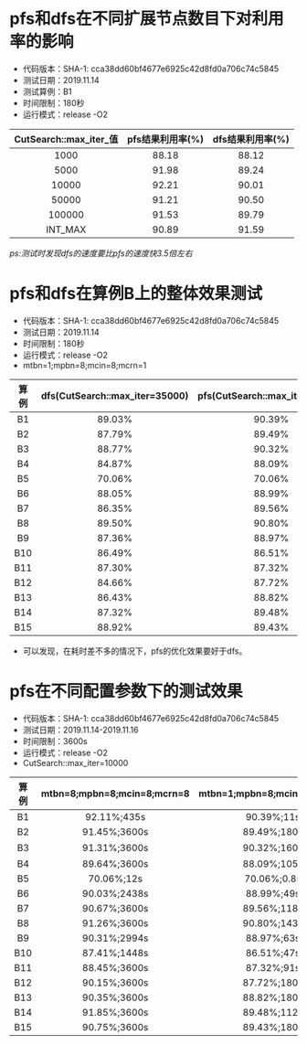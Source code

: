 # pfs和dfs在不同扩展节点数目下对利用率的影响

+ 代码版本：SHA-1: cca38dd60bf4677e6925c42d8fd0a706c74c5845
+ 测试日期：2019.11.14
+ 测试算例：B1
+ 时间限制：180秒
+ 运行模式：release -O2

| CutSearch::max_iter_值 |pfs结果利用率(%)|dfs结果利用率(%)|
|:------------:|:---------------:|:---------------:|
|   1000     |    88.18      |     88.12     |
|   5000     |    91.98      |     89.24     |
|   10000    |    92.21      |     90.01     |
|   50000    |    91.21      |     90.50     |
|   100000   |    91.53      |     89.79     |
|   INT_MAX  |    90.89      |     91.59     |

_ps:测试时发现dfs的速度要比pfs的速度快3.5倍左右_

# pfs和dfs在算例B上的整体效果测试

+ 代码版本：SHA-1: cca38dd60bf4677e6925c42d8fd0a706c74c5845
+ 测试日期：2019.11.14
+ 时间限制：180秒
+ 运行模式：release -O2
+ mtbn=1;mpbn=8;mcin=8;mcrn=1

| 算例  |  dfs(CutSearch::max_iter=35000) | pfs(CutSearch::max_iter=10000) |
|:-------:|:---------------------------------:|:--------------------------------:|
|   B1  |              89.03%             |          90.39%                |
|   B2  |              87.79%             |          89.49%                |
|   B3  |              88.77%             |          90.32%                |
|   B4  |              84.87%             |          88.09%                |
|   B5  |              70.06%             |          70.06%                |
|   B6  |              88.05%             |          88.99%                |
|   B7  |              86.35%             |          89.56%                |
|   B8  |              89.50%             |          90.80%                |
|   B9  |              87.36%             |          88.97%                |
|   B10 |              86.49%             |          86.51%                |
|   B11 |              87.30%             |          87.32%                |
|   B12 |              84.66%             |          87.72%                |
|   B13 |              86.43%             |          88.82%                |
|   B14 |              87.32%             |          89.48%                |
|   B15 |              88.92%             |          89.43%                |

+ 可以发现，在耗时差不多的情况下，pfs的优化效果要好于dfs。

# pfs在不同配置参数下的测试效果

+ 代码版本：SHA-1: cca38dd60bf4677e6925c42d8fd0a706c74c5845
+ 测试日期：2019.11.14-2019.11.16
+ 时间限制：3600s
+ 运行模式：release -O2
+ CutSearch::max_iter=10000

| 算例 | mtbn=8;mpbn=8;mcin=8;mcrn=8 | mtbn=1;mpbn=8;mcin=8;mcrn=1 |mtbn=64;mpbn=8;mcin=8;mcrn=1 |
| :--: | :-------------------------: | :-------------------------: |:-------------------------: |
|  B1  |         92.11%;435s         |         90.39%;11s          |92.86%;891s|
|  B2  |        91.45%;3600s         |         89.49%;180s         |90.54%;3600s|
|  B3  |        91.31%;3600s         |         90.32%;160s         |不可行解;3600s|
|  B4  |        89.64%;3600s         |         88.09%;105s         |88.53%;3600s|
|  B5  |         70.06%;12s          |         70.06%;0.8s         |70.06%;62s|
|  B6  |        90.03%;2438s         |         88.99%;49s          |90.3%;3600s|
|  B7  |        90.67%;3600s         |         89.56%;118s         |90.51%;3600s|
|  B8  |        91.26%;3600s         |         90.80%;143s         |91.16%;3600s|
|  B9  |        90.31%;2994s         |         88.97%;63s          |89.95%;3600s|
| B10  |        87.41%;1448s         |         86.51%;47s          |87.84%;3600s|
| B11  |        88.45%;3600s         |         87.32%;91s          |87.93%;3600s|
| B12  |        90.15%;3600s         |         87.72%;180s         |88.53%;3600s|
| B13  |        90.35%;3600s         |         88.82%;180s         |89.34%;3600s|
| B14  |        91.85%;3600s         |         89.48%;112s         |90.26%;3600s|
| B15  |        90.75%;3600s         |         89.43%;180s         |89.93%;3600s|
